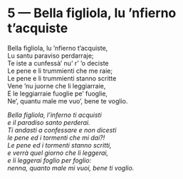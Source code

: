 # 5 — Bella figliola, lu ’nfierno t’acquiste

Bella figliola, lu ’nfierno t’acquiste,  
Lu santu paraviso perdarraje;  
Te iste a cunfessà’ nu’ r’ ’o deciste  
Le pene e li trummienti che me raie;  
Le pene e li trummienti stanno scritte  
Vene ’nu juorne che li leggiarraie,  
E le leggiarraie fuoglie pe’ fuoglie,  
Ne’, quantu male me vuo’, bene te voglio.

_Bella figliola, l’inferno ti acquisti  
e il paradiso santo perderai.  
Ti andasti a confessare e non dicesti  
le pene ed i tormenti che mi dai?!  
Le pene ed i tormenti stanno scritti,  
e verrà quel giorno che li leggerai,  
e li leggerai foglio per foglio:  
nenna, quanto male mi vuoi, bene ti voglio._

